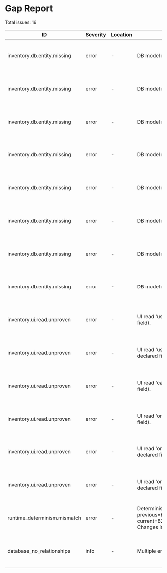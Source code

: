 # Gap Report

Total issues: 16

| ID | Severity | Location | Symptom | Proposed fix |
|---|---|---|---|---|
| inventory.db.entity.missing | error | - | DB model missing for spec entity 'user' | Align spec (roles/uiStates/state machine) and update components to match. |
| inventory.db.entity.missing | error | - | DB model missing for spec entity 'order' | Align spec (roles/uiStates/state machine) and update components to match. |
| inventory.db.entity.missing | error | - | DB model missing for spec entity 'profile' | Align spec (roles/uiStates/state machine) and update components to match. |
| inventory.db.entity.missing | error | - | DB model missing for spec entity 'category' | Align spec (roles/uiStates/state machine) and update components to match. |
| inventory.db.entity.missing | error | - | DB model missing for spec entity 'review' | Align spec (roles/uiStates/state machine) and update components to match. |
| inventory.db.entity.missing | error | - | DB model missing for spec entity 'cart' | Align spec (roles/uiStates/state machine) and update components to match. |
| inventory.db.entity.missing | error | - | DB model missing for spec entity 'cart_item' | Align spec (roles/uiStates/state machine) and update components to match. |
| inventory.db.entity.missing | error | - | DB model missing for spec entity 'order_item' | Align spec (roles/uiStates/state machine) and update components to match. |
| inventory.ui.read.unproven | error | - | UI read 'user.id' has no provenance in spec (not captured, derived, external, or declared field). | Align spec (roles/uiStates/state machine) and update components to match. |
| inventory.ui.read.unproven | error | - | UI read 'user.created_at' has no provenance in spec (not captured, derived, external, or declared field). | Align spec (roles/uiStates/state machine) and update components to match. |
| inventory.ui.read.unproven | error | - | UI read 'cart.id' has no provenance in spec (not captured, derived, external, or declared field). | Align spec (roles/uiStates/state machine) and update components to match. |
| inventory.ui.read.unproven | error | - | UI read 'order.id' has no provenance in spec (not captured, derived, external, or declared field). | Align spec (roles/uiStates/state machine) and update components to match. |
| inventory.ui.read.unproven | error | - | UI read 'order.order_number' has no provenance in spec (not captured, derived, external, or declared field). | Align spec (roles/uiStates/state machine) and update components to match. |
| inventory.ui.read.unproven | error | - | UI read 'order.created_at' has no provenance in spec (not captured, derived, external, or declared field). | Align spec (roles/uiStates/state machine) and update components to match. |
| runtime_determinism.mismatch | error | - | Determinism mismatch. previous=b7dcd5b15dc9c4ee1848ce3ae2d726e65af2d9b58415a6035af5dfe2226c04e9 current=82637dafa59229431d7da6b349bd1e8f41d85de07cb2873b812cb8e05b4b0cbb. Changes in spec/inventory produce different results. | Align spec (roles/uiStates/state machine) and update components to match. |
| database_no_relationships | info | - | Multiple entities defined but no relationships detected | Align spec (roles/uiStates/state machine) and update components to match. |